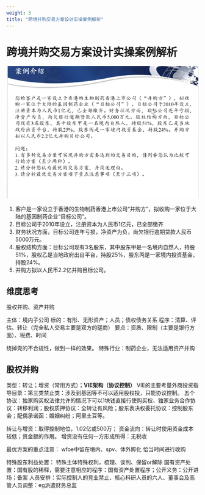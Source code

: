 ```yaml
---
weight: 3
title: "跨境并购交易方案设计实操案例解析"
---
```

# 跨境并购交易方案设计实操案例解析
![跨境并购.png](./images/kuajingbinggou.png)
1. 客户是一家设立于香港的生物制药香港上市公司“并购方”，拟收购一家位于大陆的基因制药企业“目标公司”。
2. 目标公司于2010年设立，注册资本为人民币1亿元，已全部缴齐
3. 财务状况方面，目标公司连年亏损，净资产为负，尚欠银行逾期贷款人民币5000万元。
4. 股权结构方面：目标公司现有3名股东，其中股东甲是一名境内自然人，持股51%，股权乙是当地政府出自平台，持股25%，股东丙是一家境内投资基金，持股24%。
5. 并购方拟以人民币2.2亿并购目标公司。

## 维度思考
股权并购、资产并购

主体：境内子公司
标的：有形、无形资产；人员；债权债务关系
程序：清算、评估、转让（完全私人交易主要是双方的磋商）
要点：资质、限制（主要是银行方面）、税费、时间

绕掉壳的不合规性，做到一样的效果。
特殊行业：制药企业，无法适用资产并购

## 股权并购
类型：转让；增资（常用方式）；**VIE架构（协议控制）**
VIE的主要考量外商投资指导目录：第三类禁止类：涉及到基因等不可以适用股权投，只能协议控制。
五个协议：独家购买权法律允许的情况下可以1块钱直接行使购买权、独家业务合作协议：转移利润；股权质押协议：全转让有风险；股东表决权委托协议：控制股东会；配偶承诺函：婚姻纠纷；阿里土豆等。

转让与增资：取得控制地位，1.02亿或500万；
资金流向：转让时使用资金成本较低；资金额的作用。
增资没有任何一方形成所得：无税收

最优方案的重点注意：
wfoe中留在境内、spv、体外孵化
恰当时间进行收购

特殊股东利益处置：
特殊主体特殊权利，梳理、谈判、保留or解除
国有资产处置：国有股的稀释，需要注意相应的程序：国有资产处置程序；公开义务：公开进场；备案
人员安排：实际控制人的竞业禁止、核心科研人员的六人、董事会及高管人员调整：eg派遣财务总监


